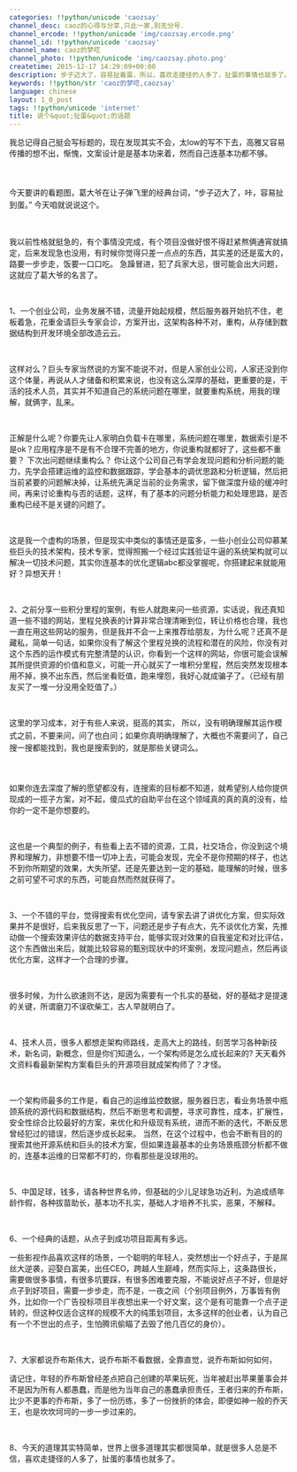 ```yaml
---
categories: !!python/unicode 'caozsay'
channel_desc: caoz的心得与分享,只此一家,别无分号.
channel_ercode: !!python/unicode 'img/caozsay.ercode.png'
channel_id: !!python/unicode 'caozsay'
channel_name: caoz的梦呓
channel_photo: !!python/unicode 'img/caozsay.photo.png'
createtime: 2015-12-17 14:29:09+00:00
description: 步子迈大了，容易扯着蛋，所以，喜欢走捷径的人多了，扯蛋的事情也就多了。
keywords: !!python/str 'caoz的梦呓,caozsay'
language: chinese
layout: 1_0_post
tags: !!python/unicode 'internet'
title: 说个&quot;扯蛋&quot;的话题
---
```

<div class="rich_media_content" id="js_content">
<p>
         我总记得自己挺会写标题的，现在发现其实不会，太low的写不下去，高雅又容易传播的想不出，惭愧，文案设计是是基本功来着，然而自己连基本功都不够。
         <br/>
</p>
<p>
<span style="line-height: 1.6;">
<br/>
</span>
</p>
<p>
<span style="line-height: 1.6;">
          今天要讲的看题图，葛大爷在让子弹飞里的经典台词，“步子迈大了，咔，容易扯到蛋。” 今天咱就说说这个。
         </span>
<br/>
</p>
<p>
<br/>
</p>
<p>
         我以前性格就挺急的，有个事情没完成，有个项目没做好恨不得赶紧熬俩通宵就搞定，后来发现急也没用，有时候你觉得只差一点点的东西，其实差的还是蛮大的，路要一步步走，饭要一口口吃。 急躁冒进，犯了兵家大忌，很可能会出大问题，这就应了葛大爷的名言了。
        </p>
<p>
<br/>
</p>
<p>
         1、一个创业公司，业务发展不错，流量开始起规模，然后服务器开始抗不住，老板着急，花重金请巨头专家会诊，方案开出，这架构各种不对，重构，从存储到数据结构到开发环境全部改造云云。
        </p>
<p>
<br/>
</p>
<p>
         这样对么？巨头专家当然说的方案不能说不对，但是人家创业公司，人家还没到你这个体量，再说从人才储备和积累来说，也没有这么深厚的基础，更重要的是，干活的技术人员，其实并不知道自己的系统问题在哪里，就要重构系统，用我的理解，就俩字，乱来。
        </p>
<p>
<br/>
</p>
<p>
         正解是什么呢？你要先让人家明白负载卡在哪里，系统问题在哪里，数据索引是不是ok？应用程序是不是有不合理不完善的地方，你说重构就都好了，这些都不重要？  下次出问题继续重构么？ 你让这个公司自己有学会发现问题和分析问题的能力，先学会搭建运维的监控和数据跟踪，学会基本的调优思路和分析逻辑，然后把当前紧要的问题解决掉，让系统先满足当前的业务需求，留下做深度升级的缓冲时间，再来讨论重构与否的话题，这样，有了基本的问题分析能力和处理思路，是否重构已经不是关键的问题了。
        </p>
<p>
<br/>
</p>
<p>
         这是我一个虚构的场景，但是现实中类似的事情还是蛮多，一些小创业公司仰慕某些巨头的技术架构，技术专家，觉得照搬一个经过实践验证牛逼的系统架构就可以解决一切技术问题，其实你连基本的优化逻辑abc都没掌握呢，你搭建起来就能用好？异想天开！
        </p>
<p>
<br/>
</p>
<p>
         2、之前分享一些积分里程的案例，有些人就跑来问一些资源，实话说，我还真知道一些不错的网站，里程兑换表的计算非常合理清晰到位，转让价格也合理，我也一直在用这些网站的服务，但是我并不会一上来推荐给朋友，为什么呢？还真不是藏私，简单一句话，如果你没有了解这个里程兑换的流程和潜在的风险，你没有对这个东西的运作模式有完整清楚的认识，你看到一个这样的网站，你很可能会误解其所提供资源的价值和意义，可能一开心就买了一堆积分里程，然后突然发现根本用不掉，换不出东西，然后坐看贬值，跑来埋怨，我好心就成骗子了。（已经有朋友买了一堆一分没用全贬值了。）
        </p>
<p>
<br/>
</p>
<p>
         这里的学习成本，对于有些人来说，挺高的其实，
         <span style="line-height: 1.6;">
          所以，没有明确理解其运作模式之前，不要来问，问了也白问；如果你真明确理解了，大概也不需要问了，自己搜一搜都能找到，我也是搜索到的，就是那些关键词么。
         </span>
</p>
<p>
<span style="line-height: 1.6;">
<br/>
</span>
</p>
<p>
         如果你连去深度了解的愿望都没有，连搜索的目标都不知道，就希望别人给你提供现成的一揽子方案，对不起，傻瓜式的自助平台在这个领域真的真的真的没有，给你的一定不是你想要的。
        </p>
<p>
<br/>
</p>
<p>
         这也是一个典型的例子，有些看上去不错的资源，工具，社交场合，你没到这个境界和理解力，非想要不惜一切冲上去，可能会发现，完全不是你预期的样子，也达不到你所期望的效果，大失所望。还是先要达到一定的基础，能理解的时候，很多之前可望不可求的东西，可能自然而然就获得了。
        </p>
<p>
<br/>
</p>
<p>
         3、一个不错的平台，觉得搜索有优化空间，请专家去讲了讲优化方案，但实际效果并不是很好，后来我反思了一下，问题还是步子有点大，先不谈优化方案，先推动做一个搜索效果评估的数据支持平台，能够实现对效果的自我鉴定和对比评估，这个东西做出来后，就能比较容易的甄别现状中的坏案例，发现问题点，然后再谈优化方案，这样才一个合理的步骤。
        </p>
<p>
<br/>
</p>
<p>
         很多时候，为什么欲速则不达，是因为需要有一个扎实的基础，好的基础才是提速的关键，所谓磨刀不误砍柴工，古人早就明白了。
        </p>
<p>
<br/>
</p>
<p>
         4、技术人员，很多人都想走架构师路线，走高大上的路线，刻苦学习各种新技术，新名词，新概念，但是你们知道么，一个架构师是怎么成长起来的? 天天看外文资料看最新架构方案看巨头的开源项目就成架构师了？才怪。
        </p>
<p>
<br/>
</p>
<p>
         一个架构师最多的工作是，看自己的运维监控数据，服务器日志，看业务场景中瓶颈系统的源代码和数据结构，然后不断思考和调整，寻求可靠性，成本，扩展性，安全性综合比较最好的方案，来优化和升级现有系统，进而不断的迭代，不断反思曾经犯过的错误，然后逐步成长起来。 当然，在这个过程中，也会不断有目的的搜索其他开源系统和巨头的技术方案，但如果连最基本的业务场景瓶颈分析都不做的，连基本运维的日常都不盯的，你看那些是没球用的。
        </p>
<p>
<br/>
</p>
<p>
         5、中国足球，钱多，请各种世界名帅，但基础的少儿足球急功近利，为追成绩年龄作假，各种拔苗助长，基本功不扎实，基础人才培养不扎实，恶果，不解释。
         <br/>
</p>
<p>
<br/>
</p>
<p>
         6、一个经典的话题，从点子到成功项目距离有多远。
        </p>
<p>
         一些影视作品喜欢这样的场景，一个聪明的年轻人，突然想出一个好点子，于是屌丝大逆袭，迎娶白富美，出任CEO，跨越人生巅峰，然而实际上，这条路很长，需要做很多事情，有很多坑要踩，有很多困难要克服，不能说好点子不好，但是好点子到好项目，需要一步步走，而不是，一夜之间（个别项目例外，万事皆有例外，比如你一个广告投标项目半夜想出来一个好文案，这个是有可能靠一个点子逆转的，但这种仅适合这样的规模不大的纯策划项目，太多这样的创业者，认为自己有一个不世出的点子，生怕腾讯偷瞄了去毁了他几百亿的身价）。
        </p>
<p>
<br/>
</p>
<p>
         7、大家都说乔布斯伟大，说乔布斯不看数据，全靠直觉，说乔布斯如何如何，
        </p>
<p>
         请记住，年轻的乔布斯曾经差点把自己创建的苹果玩死，当年被赶出苹果董事会并不是因为所有人都愚蠢，而是他为当年自己的愚蠢承担责任，王者归来的乔布斯，比少不更事的乔布斯，多了一份历练，多了一份挫折的体会，即便如神一般的乔天王，也是坎坎坷坷的一步一步过来的。
        </p>
<p>
<br/>
</p>
<p>
         8、今天的道理其实特简单，世界上很多道理其实都很简单，就是很多人总是不信，喜欢走捷径的人多了，扯蛋的事情也就多了。
        </p>
</div>